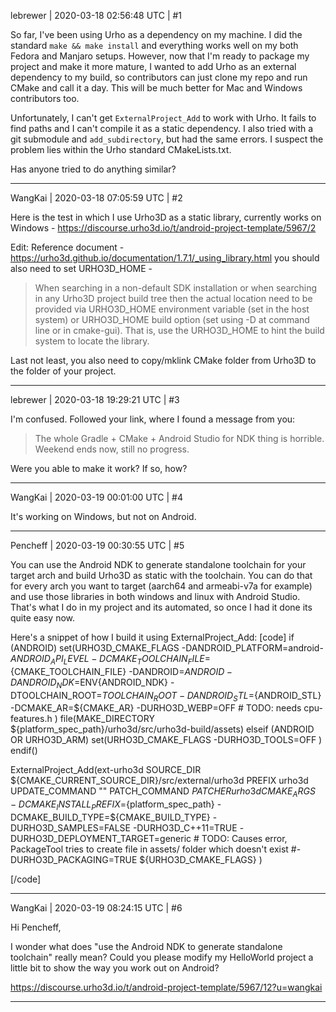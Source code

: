 lebrewer | 2020-03-18 02:56:48 UTC | #1

So far, I've been using Urho as a dependency on my machine. I did the standard `make && make install` and everything works well on my both Fedora and Manjaro setups. However, now that I'm ready to package my project and make it more mature, I wanted to add Urho as an external dependency to my build, so contributors can just clone my repo and run CMake and call it a day. This will be much better for Mac and Windows contributors too.

Unfortunately, I can't get `ExternalProject_Add` to work with Urho. It fails to find paths and I can't compile it as a static dependency. I also tried with a git submodule and `add_subdirectory`, but had the same errors. I suspect the problem lies within the Urho standard CMakeLists.txt.

Has anyone tried to do anything similar?

-------------------------

WangKai | 2020-03-18 07:05:59 UTC | #2

Here is the test in which I use Urho3D as a static library, currently works on Windows - 
https://discourse.urho3d.io/t/android-project-template/5967/2

Edit: Reference document - https://urho3d.github.io/documentation/1.7.1/_using_library.html
you should also need to set URHO3D_HOME -
>When searching in a non-default SDK installation or when searching in any Urho3D project build tree then the actual location need to be provided via URHO3D_HOME environment variable (set in the host system) or URHO3D_HOME build option (set using -D at command line or in cmake-gui). That is, use the URHO3D_HOME to hint the build system to locate the library.

Last not least, you also need to copy/mklink CMake folder from Urho3D to the folder of your project.

-------------------------

lebrewer | 2020-03-18 19:29:21 UTC | #3

I'm confused. Followed your link, where I found a message from you:

> The whole Gradle + CMake + Android Studio for NDK thing is horrible. Weekend ends now, still no progress.

Were you able to make it work? If so, how?

-------------------------

WangKai | 2020-03-19 00:01:00 UTC | #4

It's working on Windows, but not on Android.

-------------------------

Pencheff | 2020-03-19 00:30:55 UTC | #5

You can use the Android NDK to generate standalone toolchain for your target arch and build Urho3D as static with the toolchain. You can do that for every arch you want to target (aarch64 and armeabi-v7a for example) and use those libraries in both windows and linux with Android Studio. That's what I do in my project and its automated, so once I had it done its quite easy now.

Here's a snippet of how I build it using ExternalProject_Add:
[code]
if (ANDROID)
  set(URHO3D_CMAKE_FLAGS
    -DANDROID_PLATFORM=android-${ANDROID_API_LEVEL}
    -DCMAKE_TOOLCHAIN_FILE=${CMAKE_TOOLCHAIN_FILE}
    -DANDROID=${ANDROID}
    -DANDROID_NDK=$ENV{ANDROID_NDK}
    -DTOOLCHAIN_ROOT=${TOOLCHAIN_ROOT}
    -DANDROID_STL=${ANDROID_STL}
    -DCMAKE_AR=${CMAKE_AR}
    -DURHO3D_WEBP=OFF # TODO: needs cpu-features.h
  )
  file(MAKE_DIRECTORY ${platform_spec_path}/urho3d/src/urho3d-build/assets)
elseif (ANDROID OR URHO3D_ARM)
  set(URHO3D_CMAKE_FLAGS
    -DURHO3D_TOOLS=OFF
  )
endif()

ExternalProject_Add(ext-urho3d
  SOURCE_DIR ${CMAKE_CURRENT_SOURCE_DIR}/src/external/urho3d
  PREFIX urho3d
  UPDATE_COMMAND ""
  PATCH_COMMAND ${PATCHER} urho3d
  CMAKE_ARGS
    -DCMAKE_INSTALL_PREFIX=${platform_spec_path}
    -DCMAKE_BUILD_TYPE=${CMAKE_BUILD_TYPE}
    -DURHO3D_SAMPLES=FALSE
    -DURHO3D_C++11=TRUE
    -DURHO3D_DEPLOYMENT_TARGET=generic
    # TODO: Causes error, PackageTool tries to create file in assets/ folder which doesn't exist
    #-DURHO3D_PACKAGING=TRUE
    ${URHO3D_CMAKE_FLAGS}
)

[/code]

-------------------------

WangKai | 2020-03-19 08:24:15 UTC | #6

Hi Pencheff,

I wonder what does "use the Android NDK to generate standalone toolchain" really mean? 
Could you please modify my HelloWorld project a little bit to show the way you work out on Android?

https://discourse.urho3d.io/t/android-project-template/5967/12?u=wangkai

-------------------------

